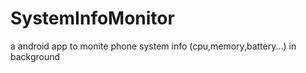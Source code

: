 # SystemInfoMonitor
a android app to monite phone system info (cpu,memory,battery...) in background
